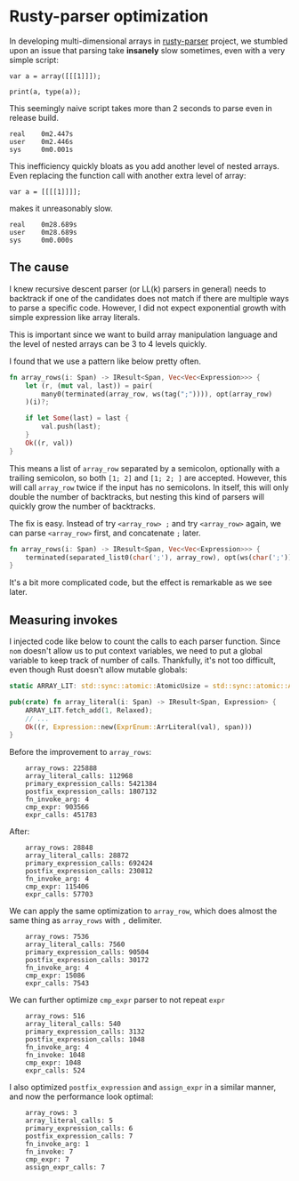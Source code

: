 # Rusty-parser optimization

In developing multi-dimensional arrays in [rusty-parser](https://github.com/msakuta/rusty-parser) project, we stumbled upon an issue that parsing take **insanely** slow sometimes, even with a very simple script:

```
var a = array([[[1]]]);

print(a, type(a));
```

This seemingly naive script takes more than 2 seconds to parse even in release build.

```
real    0m2.447s
user    0m2.446s
sys     0m0.001s
```

This inefficiency quickly bloats as you add another level of nested arrays. Even replacing the function call with another extra level of array:

```
var a = [[[[1]]]];
```

makes it unreasonably slow.

```
real    0m28.689s
user    0m28.689s
sys     0m0.000s
```

## The cause

I knew recursive descent parser (or LL(k) parsers in general) needs to backtrack if one of the candidates does not match if there are multiple ways to parse a specific code. However, I did not expect exponential growth with simple expression like array literals.

This is important since we want to build array manipulation language and the level of nested arrays can be 3 to 4 levels quickly.

I found that we use a pattern like below pretty often.

```rust
fn array_rows(i: Span) -> IResult<Span, Vec<Vec<Expression>>> {
    let (r, (mut val, last)) = pair(
        many0(terminated(array_row, ws(tag(";")))), opt(array_row)
    )(i)?;

    if let Some(last) = last {
        val.push(last);
    }
    Ok((r, val))
}
```

This means a list of `array_row` separated by a semicolon, optionally with a trailing semicolon, so both `[1; 2]` and `[1; 2; ]` are accepted. However, this will call `array_row` twice if the input has no semicolons. In itself, this will only double the number of backtracks, but nesting this kind of parsers will quickly grow the number of backtracks.

The fix is easy. Instead of try `<array_row> ;` and try `<array_row>` again, we can parse `<array_row>` first, and concatenate `;` later.

```rust
fn array_rows(i: Span) -> IResult<Span, Vec<Vec<Expression>>> {
    terminated(separated_list0(char(';'), array_row), opt(ws(char(';'))))(i)
}
```

It's a bit more complicated code, but the effect is remarkable as we see later.
## Measuring invokes

I injected code like below to count the calls to each parser function. Since `nom` doesn't allow us to put context variables, we need to put a global variable to keep track of number of calls. Thankfully, it's not too difficult, even though Rust doesn't allow mutable globals:

```rust
static ARRAY_LIT: std::sync::atomic::AtomicUsize = std::sync::atomic::AtomicUsize::new(0);

pub(crate) fn array_literal(i: Span) -> IResult<Span, Expression> {
    ARRAY_LIT.fetch_add(1, Relaxed);
    // ...
    Ok((r, Expression::new(ExprEnum::ArrLiteral(val), span)))
}
```

Before the improvement to `array_rows`:

```
    array_rows: 225888
    array_literal_calls: 112968
    primary_expression_calls: 5421384
    postfix_expression_calls: 1807132
    fn_invoke_arg: 4
    cmp_expr: 903566
    expr_calls: 451783
```

After:

```
    array_rows: 28848
    array_literal_calls: 28872
    primary_expression_calls: 692424
    postfix_expression_calls: 230812
    fn_invoke_arg: 4
    cmp_expr: 115406
    expr_calls: 57703
```

We can apply the same optimization to `array_row`, which does almost the same thing as `array_rows` with `,` delimiter.

```
    array_rows: 7536
    array_literal_calls: 7560
    primary_expression_calls: 90504
    postfix_expression_calls: 30172
    fn_invoke_arg: 4
    cmp_expr: 15086
    expr_calls: 7543
```

We can further optimize `cmp_expr` parser to not repeat `expr`

```
    array_rows: 516
    array_literal_calls: 540
    primary_expression_calls: 3132
    postfix_expression_calls: 1048
    fn_invoke_arg: 4
    fn_invoke: 1048
    cmp_expr: 1048
    expr_calls: 524
```

I also optimized `postfix_expression` and `assign_expr` in a similar manner, and now the performance look optimal:

```
    array_rows: 3
    array_literal_calls: 5
    primary_expression_calls: 6
    postfix_expression_calls: 7
    fn_invoke_arg: 1
    fn_invoke: 7
    cmp_expr: 7
    assign_expr_calls: 7
```
